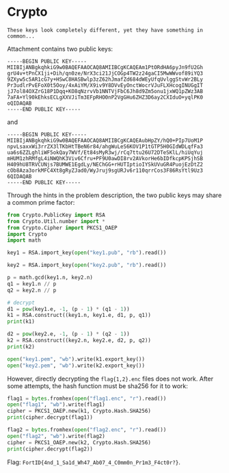 # Crypto

```
These keys look completely different, yet they have something in common...
```

Attachment contains two public keys:

```
-----BEGIN PUBLIC KEY-----
MIIBIjANBgkqhkiG9w0BAQEFAAOCAQ8AMIIBCgKCAQEAm1PtORdHA6pyJn9fU2Gh
grU4v+tPnCX1ji+Dih/qn0ze/NrX3ci21JjCOGp4TW2z24gaCI5MwWWvof89iYQ3
9ZXyw5c5AR1cG7y+HSwC8HASBwlp3zZ62hJmafZd684dWEyUfqUvlggStvWr2BLy
Pr3udlrPvEFoX0t5Ooy/4xAiYM/X9iv9Y8DVvEyOnctWocrVJuFLXHcogINUGgIT
jJ7ol84OXZrG18P1Dqq+KO8qNzrvVb1NNTVjFbC6Jh8d9Zm5onu1jxWQ1pZWz3AB
7aFA+Yl90kEhksECLgXXVJiTm3EFpRHO0nP2VgGHu6ZHZ3D6ay2CXIduO+yqlPK0
oQIDAQAB
-----END PUBLIC KEY-----
```

and

```
-----BEGIN PUBLIC KEY-----
MIIBIjANBgkqhkiG9w0BAQEFAAOCAQ8AMIIBCgKCAQEAubHpZY/hQ0+PIp7UoM1P
npvLsaxxWi3rrZX3lTKbHtTBeN6r84/ahgWuLeS6KOV1P1tGTP5H0GIdWDLqfFa3
ua6s6ZZLghliWF5okQay7WVf/Et84sMyR3wj/rCq7ttu26U72DTeSKlL/hiUqYuj
mHUM1zhRMfgL4iNWQhK3Viv6Cfru+PF9U0awDI8rv2AVkorHe6bIDfkcpKPSjhSB
H409hU8TRVCUNjs7BUMWE1EgdLy/NEChGG+rHUTIptioIYSkUVuGR4PuojEzDtZ2
cOb8Aza3orkMFC4Xt8gRyZJad0/WyJruj9sgURJv6r110qrrCos3F86RsYtl9Uz3
6QIDAQAB
-----END PUBLIC KEY-----
```

Through the hints in the problem description, the two public keys may share a common prime factor:

```python
from Crypto.PublicKey import RSA
from Crypto.Util.number import *
from Crypto.Cipher import PKCS1_OAEP
import Crypto
import math

key1 = RSA.import_key(open("key1.pub", "rb").read())

key2 = RSA.import_key(open("key2.pub", "rb").read())

p = math.gcd(key1.n, key2.n)
q1 = key1.n // p
q2 = key2.n // p

# decrypt
d1 = pow(key1.e, -1, (p - 1) * (q1 - 1))
k1 = RSA.construct((key1.n, key1.e, d1, p, q1))
print(k1)

d2 = pow(key2.e, -1, (p - 1) * (q2 - 1))
k2 = RSA.construct((key2.n, key2.e, d2, p, q2))
print(k2)

open("key1.pem", "wb").write(k1.export_key())
open("key2.pem", "wb").write(k2.export_key())
```

However, directly decrypting the `flag{1,2}.enc` files does not work. After some attempts, the hash function must be sha256 for it to work:

```python
flag1 = bytes.fromhex(open("flag1.enc", "r").read())
open("flag1", "wb").write(flag1)
cipher = PKCS1_OAEP.new(k1, Crypto.Hash.SHA256)
print(cipher.decrypt(flag1))

flag2 = bytes.fromhex(open("flag2.enc", "r").read())
open("flag2", "wb").write(flag2)
cipher = PKCS1_OAEP.new(k2, Crypto.Hash.SHA256)
print(cipher.decrypt(flag2))
```

Flag: `FortID{4nd_1_Sa1d_Wh47_Ab07_4_C0mm0n_Pr1m3_F4ct0r?}`.
